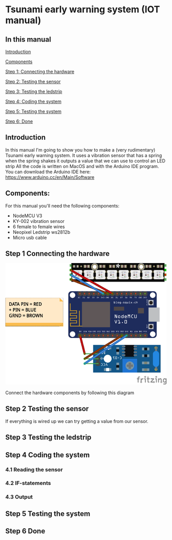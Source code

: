 # Tsunami early warning system (IOT manual)

## In this manual
  [Introduction](#introduction)
  
  [Components](#components) 
  
  [Step 1: Connecting the hardware](#step-1-connecting-the-hardware) 
  
  [Step 2: Testing the sensor](#step-2-testing-the-sensor)
  
  [Step 3: Testing the ledstrip](#step-3-testing-the-ledstrip)
  
  [Step 4: Coding the system](#step-4-Coding-the-system)
  
  [Step 5: Testing the system](#step-5-Testing-the-system)
  
  [Step 6: Done](#step-6-Done)
  
## Introduction

In this manual I'm going to show you how to make a (very rudimentary) Tsunami early warning system. It uses a vibration sensor that has a spring when the spring shakes it outputs a value that we can use to control an LED strip  All the code is written on MacOS and with the Arduino IDE program. 
You can download the Arduino IDE here: https://www.arduino.cc/en/Main/Software

## Components:
For this manual you'll need the following components:

  - NodeMCU V3
  - KY-002 vibration sensor
  - 6 female to female wires
  - Neopixel Ledstrip ws2812b
  - Micro usb cable

## Step 1 Connecting the hardware
![Fritzing Earthquake early warning system](https://raw.githubusercontent.com/pepijnlauriks/IOT/master/IOTfritzing.png)

Connect the hardware components by following this diagram


## Step 2 Testing the sensor
If everything is wired up we can try getting a value from our sensor.

## Step 3 Testing the ledstrip

## Step 4 Coding the system
### 4.1 Reading the sensor
### 4.2 IF-statements
### 4.3 Output

## Step 5 Testing the system

## Step 6 Done
